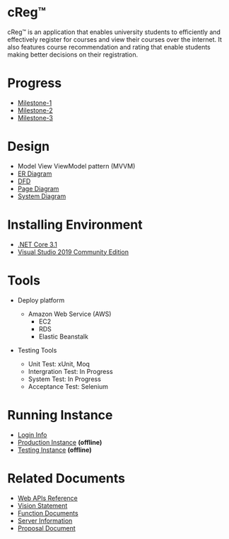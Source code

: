 # cReg™
cReg™ is an application that enables university students to efficiently and effectively register for courses and view their courses over the internet. It also features course recommendation and rating that enable students making better decisions on their registration.


# Progress
- [Milestone-1](https://github.com/MQuizzle/Gr8Group/milestone/1)
- [Milestone-2](https://github.com/MQuizzle/Gr8Group/milestone/2)
- [Milestone-3](https://github.com/MQuizzle/Gr8Group/milestone/3)

# Design
- Model View ViewModel pattern (MVVM)
- [ER Diagram](docs/entity%20diagram.PNG)
- [DFD](docs/DFD.png)
- [Page Diagram](docs/page_diagram.png)
- [System Diagram](docs/system_diagram.png)


# Installing Environment
- [.NET Core 3.1](https://dotnet.microsoft.com/download)
- [Visual Studio 2019 Community Edition](https://visualstudio.microsoft.com/vs/)

# Tools
- Deploy platform
  - Amazon Web Service (AWS)
    - EC2
    - RDS
    - Elastic Beanstalk
  
- Testing Tools
  - Unit Test: xUnit, Moq
  - Intergration Test: In Progress
  - System Test: In Progress
  - Acceptance Test: Selenium

# Running Instance
- [Login Info](docs/loginInfo.md)
- [Production Instance](http://creg.ca-central-1.elasticbeanstalk.com/) **(offline)**
- [Testing Instance](http://ec2-15-222-137-75.ca-central-1.compute.amazonaws.com/) **(offline)**

  
# Related Documents
- [Web APIs Reference](docs/webApiRef.md)
- [Vision Statement](docs/Vision-Statement.md)
- [Function Documents](docs/FunctionDoc.md)
- [Server Information](docs/Server-README.md)
- [Proposal Document](docs/Proposal%20Document.pdf)

